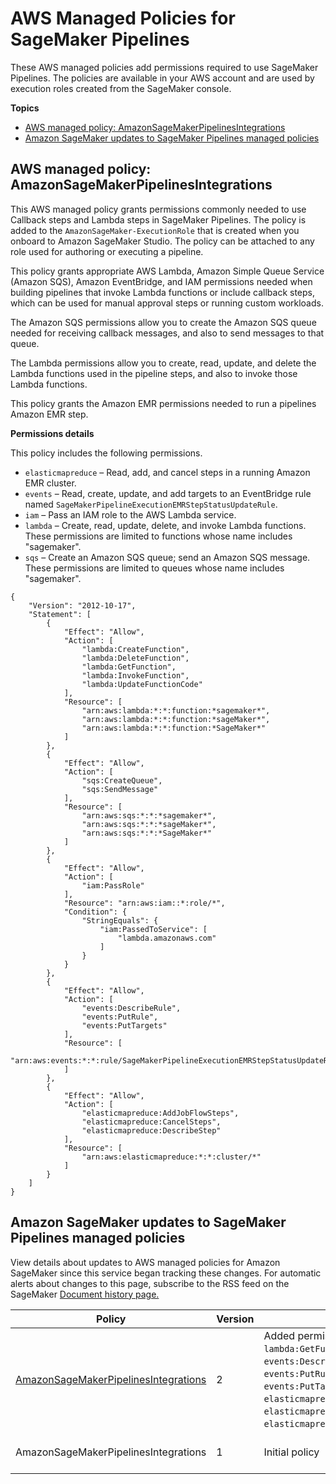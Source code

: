 # AWS Managed Policies for SageMaker Pipelines<a name="security-iam-awsmanpol-pipelines"></a>

These AWS managed policies add permissions required to use SageMaker Pipelines\. The policies are available in your AWS account and are used by execution roles created from the SageMaker console\.

**Topics**
+ [AWS managed policy: AmazonSageMakerPipelinesIntegrations](#security-iam-awsmanpol-AmazonSageMakerPipelinesIntegrations)
+ [Amazon SageMaker updates to SageMaker Pipelines managed policies](#security-iam-awsmanpol-pipelines-updates)

## AWS managed policy: AmazonSageMakerPipelinesIntegrations<a name="security-iam-awsmanpol-AmazonSageMakerPipelinesIntegrations"></a>

This AWS managed policy grants permissions commonly needed to use Callback steps and Lambda steps in SageMaker Pipelines\. The policy is added to the `AmazonSageMaker-ExecutionRole` that is created when you onboard to Amazon SageMaker Studio\. The policy can be attached to any role used for authoring or executing a pipeline\.

This policy grants appropriate AWS Lambda, Amazon Simple Queue Service \(Amazon SQS\), Amazon EventBridge, and IAM permissions needed when building pipelines that invoke Lambda functions or include callback steps, which can be used for manual approval steps or running custom workloads\.

The Amazon SQS permissions allow you to create the Amazon SQS queue needed for receiving callback messages, and also to send messages to that queue\.

The Lambda permissions allow you to create, read, update, and delete the Lambda functions used in the pipeline steps, and also to invoke those Lambda functions\.

This policy grants the Amazon EMR permissions needed to run a pipelines Amazon EMR step\.

**Permissions details**

This policy includes the following permissions\.
+ `elasticmapreduce` – Read, add, and cancel steps in a running Amazon EMR cluster\.
+ `events` – Read, create, update, and add targets to an EventBridge rule named `SageMakerPipelineExecutionEMRStepStatusUpdateRule`\.
+ `iam` – Pass an IAM role to the AWS Lambda service\.
+ `lambda` – Create, read, update, delete, and invoke Lambda functions\. These permissions are limited to functions whose name includes "sagemaker"\.
+ `sqs` – Create an Amazon SQS queue; send an Amazon SQS message\. These permissions are limited to queues whose name includes "sagemaker"\.

```
{
    "Version": "2012-10-17",
    "Statement": [
        {
            "Effect": "Allow",
            "Action": [
                "lambda:CreateFunction",
                "lambda:DeleteFunction",
                "lambda:GetFunction",
                "lambda:InvokeFunction",
                "lambda:UpdateFunctionCode"
            ],
            "Resource": [
                "arn:aws:lambda:*:*:function:*sagemaker*",
                "arn:aws:lambda:*:*:function:*sageMaker*",
                "arn:aws:lambda:*:*:function:*SageMaker*"
            ]
        },
        {
            "Effect": "Allow",
            "Action": [
                "sqs:CreateQueue",
                "sqs:SendMessage"
            ],
            "Resource": [
                "arn:aws:sqs:*:*:*sagemaker*",
                "arn:aws:sqs:*:*:*sageMaker*",
                "arn:aws:sqs:*:*:*SageMaker*"
            ]
        },
        {
            "Effect": "Allow",
            "Action": [
                "iam:PassRole"
            ],
            "Resource": "arn:aws:iam::*:role/*",
            "Condition": {
                "StringEquals": {
                    "iam:PassedToService": [
                        "lambda.amazonaws.com"
                    ]
                }
            }
        },
        {
            "Effect": "Allow",
            "Action": [
                "events:DescribeRule",
                "events:PutRule",
                "events:PutTargets"
            ],
            "Resource": [
                "arn:aws:events:*:*:rule/SageMakerPipelineExecutionEMRStepStatusUpdateRule"
            ]
        },
        {
            "Effect": "Allow",
            "Action": [
                "elasticmapreduce:AddJobFlowSteps",
                "elasticmapreduce:CancelSteps",
                "elasticmapreduce:DescribeStep"
            ],
            "Resource": [
                "arn:aws:elasticmapreduce:*:*:cluster/*"
            ]
        }
    ]
}
```

## Amazon SageMaker updates to SageMaker Pipelines managed policies<a name="security-iam-awsmanpol-pipelines-updates"></a>

View details about updates to AWS managed policies for Amazon SageMaker since this service began tracking these changes\. For automatic alerts about changes to this page, subscribe to the RSS feed on the SageMaker [Document history page\.](doc-history.md)


| Policy | Version | Change | Date | 
| --- | --- | --- | --- | 
|  [AmazonSageMakerPipelinesIntegrations](#security-iam-awsmanpol-AmazonSageMakerPipelinesIntegrations)  | 2 |  Added permissions for `lambda:GetFunction`, `events:DescribeRule`, `events:PutRule`, `events:PutTargets`, `elasticmapreduce:AddJobFlowSteps`, `elasticmapreduce:CancelSteps`, and `elasticmapreduce:DescribeStep`\.  | April 20, 2022 | 
| AmazonSageMakerPipelinesIntegrations  | 1 |  Initial policy  | July 30, 2021 | 